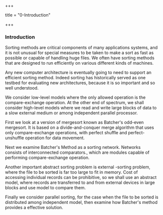 +++

title = "0-Introduction"

+++

### Introduction

Sorting methods are critical components of many applications systems, and it is not unusual for special measures to be taken to make a sort as fast as possible or capable of handling huge files. We often have sorting methods that are designed to run efficiently on various different kinds of machines.

Any new computer architecture is eventually going to need to support an efficient sorting method. Indeed sorting has historically served as one testbed for evaluating new architectures, because it is so important and so well understood.

We consider low-level models where the only allowed operation is the compare-exchange operation. At the other end of spectrum, we shall consider high-level models where we read and write large blocks of data to a slow external medium or among independent parallel processor.

First we look at a version of mergesort known as Batcher's odd-even mergesort. It is based on a divide-and-conquer merge algorithm that uses only compare-exchange operations, with perfect shuffle and perfect-unshuffle operation for data movement.

Next we examine Batcher's Method as a sorting network. Networks consists of interconnected comparators., which are modules capable of performing compare-exchange operation.

Another important abstract sorting problem is external -sorting problem, where the file to be sorted is far too large to fit in memory. Cost of accessing individual records can be prohibitive, so we shall use an abstract model, where records are transferred to and from external devices in large blocks and use model to compare them.

Finally we consider parallel sorting, for the case when the file to be sorted is distributed among independent model, then examine how Batcher's method provides a effective solution.

